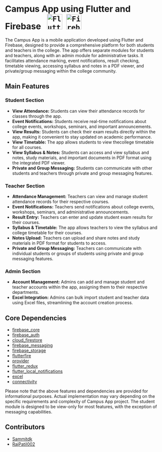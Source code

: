 # Campus App using Flutter and Firebase &nbsp;&nbsp;<code><img width="50" src="https://user-images.githubusercontent.com/25181517/186150365-da1eccce-6201-487c-8649-45e9e99435fd.png" alt="Flutter" title="Flutter"/></code>&nbsp;&nbsp;<code><img width="50" src="https://user-images.githubusercontent.com/25181517/189716855-2c69ca7a-5149-4647-936d-780610911353.png" alt="Firebase" title="Firebase"/></code>

The Campus App is a mobile application developed using Flutter and Firebase, designed to provide a comprehensive platform for both students and teachers in the college. The app offers separate modules for students and teachers, along with an admin module for administrative tasks. It facilitates attendance marking, event notifications, result checking, timetable viewing, accessing syllabus and notes in a PDF viewer, and private/group messaging within the college community.

## Main Features

### Student Section
- **View Attendance:** Students can view their attendance records for classes through the app.
- **Event Notifications:** Students receive real-time notifications about college events, workshops, seminars, and important announcements.
- **View Results:** Students can check their exam results directly within the app, making it convenient to stay updated on academic performance.
- **View Timetable:** The app allows students to view thecollege timetable for all courses.
- **View Syllabus & Notes:** Students can access and view syllabus and  notes, study materials, and important documents in PDF format using the integrated PDF viewer.
- **Private and Group Messaging:** Students can communicate with other students and teachers through private and group messaging features.

### Teacher Section
- **Attendance Management:** Teachers can view and manage student attendance records for their respective courses.
- **Event Notifications:** Teachers send notifications about college events, workshops, seminars, and administrative announcements.
- **Result Entry:** Teachers can enter and update student exam results for their courses.
- **Syllabus & Timetable:** The app allows teachers to view the syllabus and college timetable for their courses.
- **Notes Upload:** Teachers can upload and share notes and study materials in PDF format for students to access.
- **Private and Group Messaging:** Teachers can communicate with individual students or groups of students using private and group messaging features.

### Admin Section
- **Account Management:** Admins can add and manage student and teacher accounts within the app, assigning them to their respective departments.
- **Excel Integration:** Admins can bulk import student and teacher data using Excel files, streamlining the account creation process.

## Core Dependencies

- [firebase_core](https://pub.dev/packages/firebase_core)
- [firebase_auth](https://pub.dev/packages/firebase_auth)
- [cloud_firestore](https://pub.dev/packages/cloud_firestore)
- [firebase_messaging](https://pub.dev/packages/firebase_messaging)
- [firebase_storage](https://pub.dev/packages/firebase_storage)
- [flutterfire](https://pub.dev/packages/flutterfire)
- [provider](https://pub.dev/packages/provider)
- [flutter_redux](https://pub.dev/packages/flutter_redux)
- [flutter_local_notifications](https://pub.dev/packages/flutter_local_notifications)
- [excel](https://pub.dev/packages/excel)
- [connectivity](https://pub.dev/packages/connectivity)



Please note that the above features and dependencies are provided for informational purposes. Actual implementation may vary depending on the specific requirements and complexity of Campus App project. The student module is designed to be view-only for most features, with the exception of messaging capabilities.

 ## Contributors

  - [Sammitdk](https://github.com/Sammitdk)
  - [RajPatil002](https://github.com/RajPatil002)
 
